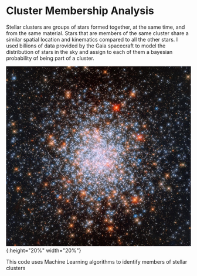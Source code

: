# Cluster Membership Analysis
Stellar clusters are groups of stars formed together, at the same time, and from the same material. Stars that are members of the same cluster share a similar spatial location and kinematics compared to all the other stars. I used billions of data provided by the Gaia spacecraft to model the distribution of stars in the sky and assign to each of them a bayesian probability of being part of a cluster.

![cluster](image_cluster.jpg){:height="20%" width="20%"}

This code uses Machine Learning algorithms to identify members of stellar clusters
